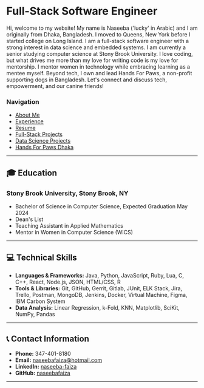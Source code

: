 # Full-Stack Software Engineer

Hi, welcome to my website! My name is Naseeba ('lucky' in Arabic) and I am originally from Dhaka, Bangladesh. I moved to Queens, New York before I started college on Long Island. I am a full-stack software engineer with a strong interest in data science and embedded systems. I am currently a senior studying computer science at Stony Brook University. I love coding, but what drives me more than my love for writing code is my love for mentorship. I mentor women in technology while embracing learning as a mentee myself. Beyond tech, I own and lead Hands For Paws, a non-profit supporting dogs in Bangladesh. Let's connect and discuss tech, empowerment, and our canine friends!

### Navigation
- [About Me](./aboutme.md)
- [Experience](./experience.md)
- [Resume](./resume.md)
- [Full-Stack Projects](./projects.md)
- [Data Science Projects](./dataScienceProjects.md)
- [Hands For Paws Dhaka](./volunteer.md)

---

## 🎓 Education
### Stony Brook University, Stony Brook, NY
- Bachelor of Science in Computer Science, Expected Graduation May 2024
- Dean's List
- Teaching Assistant in Applied Mathematics
- Mentor in Women in Computer Science (WiCS)

---

## 💻 Technical Skills
- **Languages & Frameworks:** Java, Python, JavaScript, Ruby, Lua, C, C++, React, Node.js, JSON, HTML/CSS, R
- **Tools & Libraries:** Git, GitHub, Gerrit, Gitlab, JUnit, ELK Stack, Jira, Trello, Postman, MongoDB, Jenkins, Docker, Virtual Machine, Figma, IBM Carbon System
- **Data Analysis:** Linear Regression, k-Fold, KNN, Matplotlib, SciKit, NumPy, Pandas

---
## 📞 Contact Information
- **Phone:** 347-401-8180
- **Email:** [naseebafaiza@hotmail.com](mailto:naseebafaiza@hotmail.com)
- **LinkedIn:** [naseeba-faiza](https://www.linkedin.com/in/naseeba-faiza-bbb0871b0/)
- **GitHub:** [naseebafaiza](https://github.com/naseebafaiza)
---
